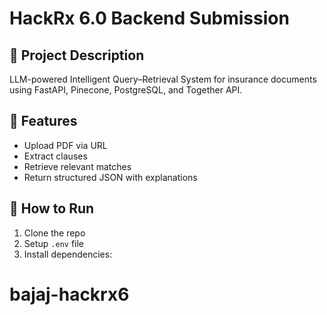 # HackRx 6.0 Backend Submission

## 🔧 Project Description
LLM-powered Intelligent Query–Retrieval System for insurance documents using FastAPI, Pinecone, PostgreSQL, and Together API.

## 🧠 Features
- Upload PDF via URL
- Extract clauses
- Retrieve relevant matches
- Return structured JSON with explanations

## 🚀 How to Run

1. Clone the repo
2. Setup `.env` file
3. Install dependencies:
# bajaj-hackrx6

